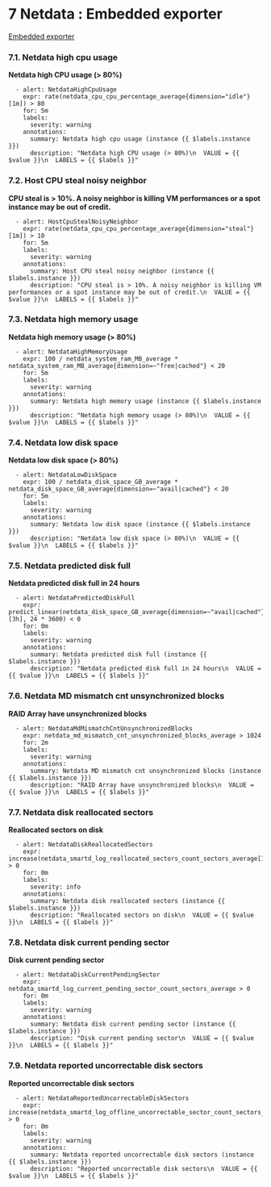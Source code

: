 # **7 Netdata : Embedded exporter**

[Embedded exporter](https://github.com/netdata/netdata/blob/c7f2647a62f73b5bfec7545c019b11efadbca2bb/exporting/prometheus/README.md)

### **7.1. Netdata high cpu usage**

**Netdata high CPU usage (> 80%)**

```
  - alert: NetdataHighCpuUsage
    expr: rate(netdata_cpu_cpu_percentage_average{dimension="idle"}[1m]) > 80
    for: 5m
    labels:
      severity: warning
    annotations:
      summary: Netdata high cpu usage (instance {{ $labels.instance }})
      description: "Netdata high CPU usage (> 80%)\n  VALUE = {{ $value }}\n  LABELS = {{ $labels }}"
```


### **7.2. Host CPU steal noisy neighbor**

**CPU steal is > 10%. A noisy neighbor is killing VM performances or a spot instance may be out of credit.**

```
  - alert: HostCpuStealNoisyNeighbor
    expr: rate(netdata_cpu_cpu_percentage_average{dimension="steal"}[1m]) > 10
    for: 5m
    labels:
      severity: warning
    annotations:
      summary: Host CPU steal noisy neighbor (instance {{ $labels.instance }})
      description: "CPU steal is > 10%. A noisy neighbor is killing VM performances or a spot instance may be out of credit.\n  VALUE = {{ $value }}\n  LABELS = {{ $labels }}"
```

### **7.3. Netdata high memory usage**

**Netdata high memory usage (> 80%)**

```
  - alert: NetdataHighMemoryUsage
    expr: 100 / netdata_system_ram_MB_average * netdata_system_ram_MB_average{dimension=~"free|cached"} < 20
    for: 5m
    labels:
      severity: warning
    annotations:
      summary: Netdata high memory usage (instance {{ $labels.instance }})
      description: "Netdata high memory usage (> 80%)\n  VALUE = {{ $value }}\n  LABELS = {{ $labels }}"
```

### **7.4. Netdata low disk space**

**Netdata low disk space (> 80%)**

```
  - alert: NetdataLowDiskSpace
    expr: 100 / netdata_disk_space_GB_average * netdata_disk_space_GB_average{dimension=~"avail|cached"} < 20
    for: 5m
    labels:
      severity: warning
    annotations:
      summary: Netdata low disk space (instance {{ $labels.instance }})
      description: "Netdata low disk space (> 80%)\n  VALUE = {{ $value }}\n  LABELS = {{ $labels }}"
```

### **7.5. Netdata predicted disk full**

**Netdata predicted disk full in 24 hours**

```
  - alert: NetdataPredictedDiskFull
    expr: predict_linear(netdata_disk_space_GB_average{dimension=~"avail|cached"}[3h], 24 * 3600) < 0
    for: 0m
    labels:
      severity: warning
    annotations:
      summary: Netdata predicted disk full (instance {{ $labels.instance }})
      description: "Netdata predicted disk full in 24 hours\n  VALUE = {{ $value }}\n  LABELS = {{ $labels }}"
```

### **7.6. Netdata MD mismatch cnt unsynchronized blocks**

**RAID Array have unsynchronized blocks**

```
  - alert: NetdataMdMismatchCntUnsynchronizedBlocks
    expr: netdata_md_mismatch_cnt_unsynchronized_blocks_average > 1024
    for: 2m
    labels:
      severity: warning
    annotations:
      summary: Netdata MD mismatch cnt unsynchronized blocks (instance {{ $labels.instance }})
      description: "RAID Array have unsynchronized blocks\n  VALUE = {{ $value }}\n  LABELS = {{ $labels }}"
```

### **7.7. Netdata disk reallocated sectors**

**Reallocated sectors on disk**

```
  - alert: NetdataDiskReallocatedSectors
    expr: increase(netdata_smartd_log_reallocated_sectors_count_sectors_average[1m]) > 0
    for: 0m
    labels:
      severity: info
    annotations:
      summary: Netdata disk reallocated sectors (instance {{ $labels.instance }})
      description: "Reallocated sectors on disk\n  VALUE = {{ $value }}\n  LABELS = {{ $labels }}"
```

### **7.8. Netdata disk current pending sector**

**Disk current pending sector**

```
  - alert: NetdataDiskCurrentPendingSector
    expr: netdata_smartd_log_current_pending_sector_count_sectors_average > 0
    for: 0m
    labels:
      severity: warning
    annotations:
      summary: Netdata disk current pending sector (instance {{ $labels.instance }})
      description: "Disk current pending sector\n  VALUE = {{ $value }}\n  LABELS = {{ $labels }}"
```

### **7.9. Netdata reported uncorrectable disk sectors**

**Reported uncorrectable disk sectors**

```
  - alert: NetdataReportedUncorrectableDiskSectors
    expr: increase(netdata_smartd_log_offline_uncorrectable_sector_count_sectors_average[2m]) > 0
    for: 0m
    labels:
      severity: warning
    annotations:
      summary: Netdata reported uncorrectable disk sectors (instance {{ $labels.instance }})
      description: "Reported uncorrectable disk sectors\n  VALUE = {{ $value }}\n  LABELS = {{ $labels }}"
```